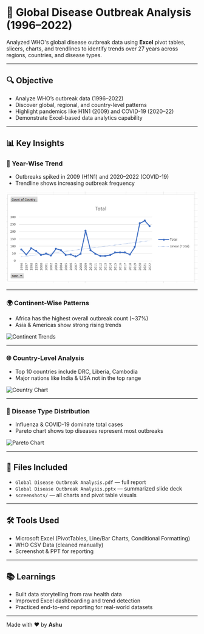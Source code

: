 # 🦠 Global Disease Outbreak Analysis (1996–2022)

Analyzed WHO's global disease outbreak data using **Excel** pivot tables, slicers, charts, and trendlines to identify trends over 27 years across regions, countries, and disease types.

---

## 🔍 Objective

- Analyze WHO’s outbreak data (1996–2022)
- Discover global, regional, and country-level patterns
- Highlight pandemics like H1N1 (2009) and COVID-19 (2020–22)
- Demonstrate Excel-based data analytics capability

---

## 📊 Key Insights

### 📅 Year-Wise Trend
- Outbreaks spiked in 2009 (H1N1) and 2020–2022 (COVID-19)
- Trendline shows increasing outbreak frequency

![Year-Wise Trend](screenshots/yearwise_trend.png)

---

### 🌍 Continent-Wise Patterns
- Africa has the highest overall outbreak count (~37%)
- Asia & Americas show strong rising trends

![Continent Trends](screenshots/Screenshot%20200009.png)

---

### 🌐 Country-Level Analysis
- Top 10 countries include DRC, Liberia, Cambodia
- Major nations like India & USA not in the top range

![Country Chart](screenshots/Screenshot%20201056.png)

---

### 🧬 Disease Type Distribution
- Influenza & COVID-19 dominate total cases
- Pareto chart shows top diseases represent most outbreaks

![Pareto Chart](screenshots/Screenshot%20201841.png)

---

## 📎 Files Included

- `Global Disease Outbreak Analysis.pdf` — full report
- `Global Disease Outbreak Analysis.pptx` — summarized slide deck
- `screenshots/` — all charts and pivot table visuals

---

## 🛠️ Tools Used

- Microsoft Excel (PivotTables, Line/Bar Charts, Conditional Formatting)
- WHO CSV Data (cleaned manually)
- Screenshot & PPT for reporting

---

## 📚 Learnings

- Built data storytelling from raw health data
- Improved Excel dashboarding and trend detection
- Practiced end-to-end reporting for real-world datasets

---

Made with ❤️ by **Ashu**
